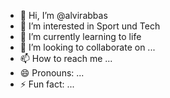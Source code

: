 - 👋 Hi, I’m @alvirabbas
- 👀 I’m interested in Sport und Tech
- 🌱 I’m currently learning to life
- 💞️ I’m looking to collaborate on ...
- 📫 How to reach me ...
- 😄 Pronouns: ...
- ⚡ Fun fact: ...

<!---
alvirabbas/alvirabbas is a ✨ special ✨ repository because its `README.md` (this file) appears on your GitHub profile.
You can click the Preview link to take a look at your changes.
--->
